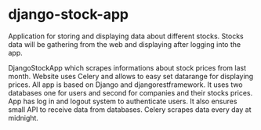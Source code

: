 # django-stock-app
Application for storing and displaying data about different stocks. Stocks data will be gathering from the web and displaying after logging into the app.

DjangoStockApp which scrapes informations about stock prices from last month. Website uses Celery and allows to easy set datarange for displaying prices.
All app is based on Django and djangorestframework. It uses two databases one for users and second for companies and their stocks prices. App has log in and logout system to authenticate users. It also ensures small API to receive data from databases. Celery scrapes data every day at midnight.
